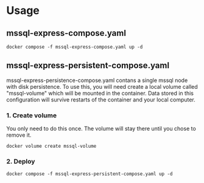 # Usage

## mssql-express-compose.yaml

```
docker compose -f mssql-express-compose.yaml up -d
```


## mssql-express-persistent-compose.yaml
mssql-express-persistence-compose.yaml contans a single mssql node with disk persistence. To use this, you will need create a local volume called "mssql-volume" which will be mounted in the container. Data stored in this configuration will survive restarts of the container and your local computer.

### 1. Create volume
You only need to do this once. The volume will stay there until you chose to remove it.
```
docker volume create mssql-volume
```

### 2. Deploy
```
docker compose -f mssql-express-persistent-compose.yaml up -d
```